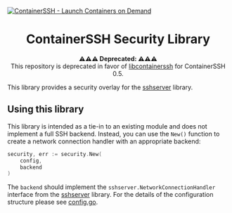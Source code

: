 [![ContainerSSH - Launch Containers on Demand](https://containerssh.github.io/images/logo-for-embedding.svg)](https://containerssh.io/)

<!--suppress HtmlDeprecatedAttribute -->
<h1 align="center">ContainerSSH Security Library</h1>

<p align="center"><strong>⚠⚠⚠ Deprecated: ⚠⚠⚠</strong><br />This repository is deprecated in favor of <a href="https://github.com/ContainerSSH/libcontainerssh">libcontainerssh</a> for ContainerSSH 0.5.</p>

This library provides a security overlay for the [sshserver](https://github.com/containerssh/sshserver) library.

## Using this library

This library is intended as a tie-in to an existing module and does not implement a full SSH backend. Instead, you can use the `New()` function to create a network connection handler with an appropriate backend:

```go
security, err := security.New(
    config,
    backend
)
```

The `backend` should implement the `sshserver.NetworkConnectionHandler` interface from the [sshserver](https://github.com/containerssh/sshserver) library. For the details of the configuration structure please see [config.go](config.go).
